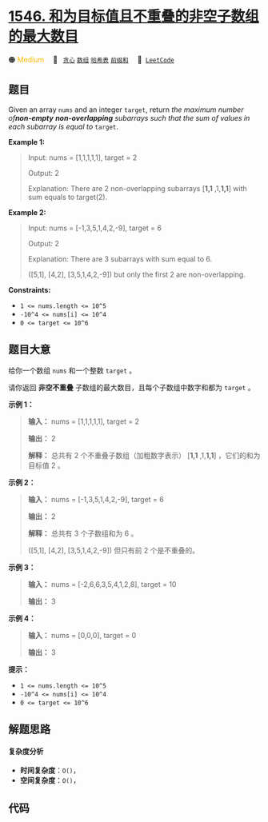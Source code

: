 # [1546. 和为目标值且不重叠的非空子数组的最大数目](https://leetcode.com/problems/maximum-number-of-non-overlapping-subarrays-with-sum-equals-target)

🟠 <font color=#ffb800>Medium</font>&emsp; 🔖&ensp; [`贪心`](/leetcode/outline/tag/greedy.md) [`数组`](/leetcode/outline/tag/array.md) [`哈希表`](/leetcode/outline/tag/hash-table.md) [`前缀和`](/leetcode/outline/tag/prefix-sum.md)&emsp; 🔗&ensp;[`LeetCode`](https://leetcode.com/problems/maximum-number-of-non-overlapping-subarrays-with-sum-equals-target)


## 题目

Given an array `nums` and an integer `target`, return _the maximum number
of**non-empty** **non-overlapping** subarrays such that the sum of values in
each subarray is equal to_ `target`.



**Example 1:**

> Input: nums = [1,1,1,1,1], target = 2
> 
> Output: 2
> 
> Explanation: There are 2 non-overlapping subarrays [**1,1** ,1,**1,1**] with sum equals to target(2).

**Example 2:**

> Input: nums = [-1,3,5,1,4,2,-9], target = 6
> 
> Output: 2
> 
> Explanation: There are 3 subarrays with sum equal to 6.
> 
> ([5,1], [4,2], [3,5,1,4,2,-9]) but only the first 2 are non-overlapping.

**Constraints:**

  * `1 <= nums.length <= 10^5`
  * `-10^4 <= nums[i] <= 10^4`
  * `0 <= target <= 10^6`


## 题目大意

给你一个数组 `nums` 和一个整数 `target` 。

请你返回 **非空不重叠**  子数组的最大数目，且每个子数组中数字和都为 `target` 。



**示例 1：**

> 
> 
> 
> 
> 
> **输入：** nums = [1,1,1,1,1], target = 2
> 
> **输出：** 2
> 
> **解释：** 总共有 2 个不重叠子数组（加粗数字表示） [**1,1** ,1,**1,1**] ，它们的和为目标值 2 。
> 
> 

**示例 2：**

> 
> 
> 
> 
> 
> **输入：** nums = [-1,3,5,1,4,2,-9], target = 6
> 
> **输出：** 2
> 
> **解释：** 总共有 3 个子数组和为 6 。
> 
> ([5,1], [4,2], [3,5,1,4,2,-9]) 但只有前 2 个是不重叠的。

**示例 3：**

> 
> 
> 
> 
> 
> **输入：** nums = [-2,6,6,3,5,4,1,2,8], target = 10
> 
> **输出：** 3
> 
> 

**示例 4：**

> 
> 
> 
> 
> 
> **输入：** nums = [0,0,0], target = 0
> 
> **输出：** 3
> 
> 



**提示：**

  * `1 <= nums.length <= 10^5`
  * `-10^4 <= nums[i] <= 10^4`
  * `0 <= target <= 10^6`


## 解题思路

#### 复杂度分析

- **时间复杂度**：`O()`，
- **空间复杂度**：`O()`，

## 代码

```javascript

```